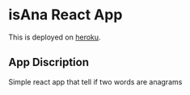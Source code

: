 # isAna React App

This is deployed on [heroku](https://intense-caverns-26960.herokuapp.com/).

## App Discription

Simple react app that tell if two words are anagrams
